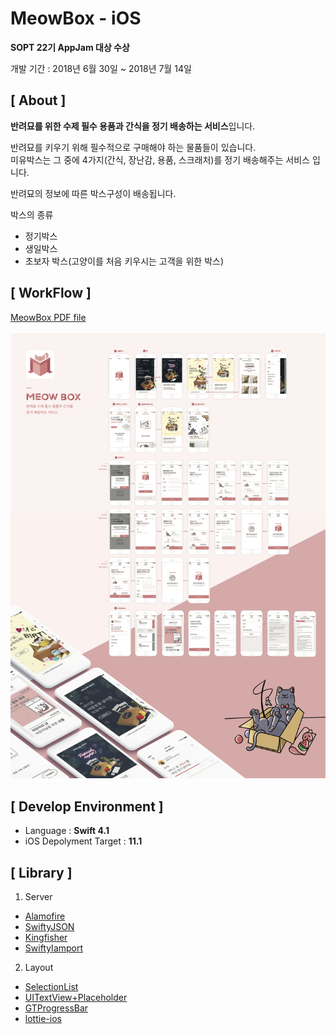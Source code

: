 # MeowBox - iOS

**SOPT 22기 AppJam 대상 수상**

개발 기간 : 2018년 6월 30일  ~ 2018년 7월 14일


## [ About ]

**반려묘를 위한 수제 필수 용품과 간식을 정기 배송하는 서비스**입니다.

반려묘를 키우기 위해 필수적으로 구매해야 하는 물품들이 있습니다. <br>
미유박스는 그 중에 4가지(간식, 장난감, 용품, 스크래처)를 정기 배송해주는 서비스 입니다.

반려묘의 정보에 따른 박스구성이 배송됩니다. 

박스의 종류

- 정기박스
- 생일박스
- 초보자 박스(고양이를 처음 키우시는 고객을 위한 박스)


## [ WorkFlow ]             

[MeowBox PDF file](https://github.com/TeamMeowBox/MeowBox-Server/blob/master/public_data/MeowBox.pdf) <br><br>
![workflow](https://github.com/TeamMeowBox/MeowBox-Server/blob/master/public_data/images/meowbox_workflow.jpg)


## [ Develop Environment ]

- Language :  **Swift 4.1**
- iOS Depolyment Target : **11.1**


## [ Library ]

1. Server
- [Alamofire](https://github.com/Alamofire/Alamofire)
- [SwiftyJSON](https://github.com/SwiftyJSON/SwiftyJSON)
- [Kingfisher](https://github.com/onevcat/Kingfisher)
- [SwiftyIamport](https://github.com/JosephNK/SwiftyIamport)

2. Layout
- [SelectionList](https://github.com/yonat/SelectionList)
- [UITextView+Placeholder](https://github.com/devxoul/UITextView-Placeholder)
- [GTProgressBar](https://github.com/gregttn/GTProgressBar)
- [lottie-ios](https://github.com/airbnb/lottie-ios)

